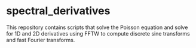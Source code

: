 # spectral_derivatives
This repository contains scripts that solve the Poisson equation and solve for 1D and 2D derivatives using FFTW to compute 
discrete sine transforms and fast Fourier transforms.   

